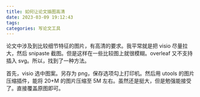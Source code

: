 ```yaml
---
title: 如何让论文插图高清
date: 2023-03-09 19:12:43
tags:
categories: 写论文工具
---
```


论文中涉及到比较细节特征的图片，有高清的要求。我平常就是把 visio 尽量拉大，然后 snipaste 截图。但是这样在一些比较图上就很模糊。overleaf 又不支持插入 svg。所以，找到了一种方法。

首先，visio 选中图案。另存为 png，保存选项勾上打印机。然后用 utools 的图片压缩插件，能将 20+M 的图片压缩至 5M 左右。虽然还是挺大，但是勉强能接受了。直接覆盖原图即可。
